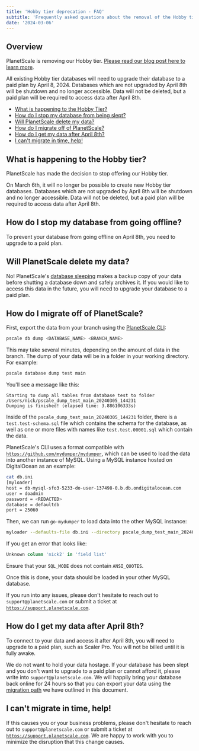 ```yaml
---
title: 'Hobby tier deprecation - FAQ'
subtitle: 'Frequently asked questions about the removal of the Hobby tier.'
date: '2024-03-06'
---
```


## Overview

PlanetScale is removing our Hobby tier. [Please read our blog post here to learn more](/blog/planetscale-forever).

All existing Hobby tier databases will need to upgrade their database to a paid plan by April 8, 2024. Databases which are not upgraded by April 8th will be shutdown and no longer accessible. Data will not be deleted, but a paid plan will be required to access data after April 8th.

- [What is happening to the Hobby Tier?](#what-is-happening-to-the-hobby-tier-)
- [How do I stop my database from being slept?](#how-do-i-stop-my-database-from-going-offline-)
- [Will PlanetScale delete my data?](#will-planetscale-delete-my-data-)
- [How do I migrate off of PlanetScale?](#how-do-i-migrate-off-of-planetscale-)
- [How do I get my data after April 8th?](#how-do-i-get-my-data-after-april-8th-)
- [I can't migrate in time, help!](#i-can-t-migrate-in-time-help-)

## What is happening to the Hobby tier?

PlanetScale has made the decision to stop offering our Hobby tier.

On March 6th, it will no longer be possible to create new Hobby tier databases. Databases which are not upgraded by April 8th will be shutdown and no longer accessible. Data will not be deleted, but a paid plan will be required to access data after April 8th.

## How do I stop my database from going offline?

To prevent your database from going offline on April 8th, you need to upgrade to a paid plan.

## Will PlanetScale delete my data?

No! PlanetScale's [database sleeping](/docs/concepts/database-sleeping) makes a backup copy of your data before shutting a database down and safely archives it. If you would like to access this data in the future, you will need to upgrade your database to a paid plan.

## How do I migrate off of PlanetScale?

First, export the data from your branch using the [PlanetScale CLI](/docs/concepts/planetscale-environment-setup):

```bash
pscale db dump <DATABASE_NAME> <BRANCH_NAME>
```

This may take several minutes, depending on the amount of data in the branch. The dump of your data will be in a folder in your working directory. For example:

```bash
pscale database dump test main
```

You'll see a message like this:

```
Starting to dump all tables from database test to folder /Users/nick/pscale_dump_test_main_20240305_144231
Dumping is finished! (elapsed time: 3.886106333s)
```

Inside of the `pscale_dump_test_main_20240305_144231` folder, there is a `test.test-schema.sql` file which contains the schema for the database, as well as one or more files with names like `test.test.00001.sql` which contain the data.

PlanetScale's CLI uses a format compatible with [`https://github.com/mydumper/mydumper`](https://github.com/mydumper/mydumper), which can be used to load the data into another instance of MySQL. Using a MySQL instance hosted on DigitalOcean as an example:

```bash
cat db.ini
[myloader]
host = db-mysql-sfo3-5233-do-user-137498-0.b.db.ondigitalocean.com
user = doadmin
password = <REDACTED>
database = defaultdb
port = 25060
```

Then, we can run `go-mydumper` to load data into the other MySQL instance:

```bash
myloader --defaults-file db.ini --directory pscale_dump_test_main_20240305_144231/
```

If you get an error that looks like:

```sql
Unknown column 'nick2' in 'field list'
```

Ensure that your `SQL_MODE` does not contain `ANSI_QUOTES`.

Once this is done, your data should be loaded in your other MySQL database.

If you run into any issues, please don't hesitate to reach out to `support@planetscale.com` or submit a ticket at [`https://support.planetscale.com`](https://support.planetscale.com).

## How do I get my data after April 8th?

To connect to your data and access it after April 8th, you will need to upgrade to a paid plan, such as Scaler Pro. You will not be billed until it is fully awake.

We do not want to hold your data hostage. If your database has been slept and you don't want to upgrade to a paid plan or cannot afford it, please write into `support@planetscale.com`. We will happily bring your database back online for 24 hours so that you can export your data using the [migration path](#how-do-i-migrate-off-of-planetscale) we have outlined in this document.

## I can't migrate in time, help!

If this causes you or your business problems, please don't hesitate to reach out to `support@planetscale.com` or submit a ticket at [`https://support.planetscale.com`](https://support.planetscale.com). We are happy
to work with you to minimize the disruption that this change causes.
